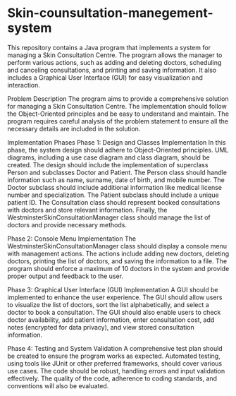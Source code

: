 # Skin-counsultation-manegement-system

This repository contains a Java program that implements a system for managing a Skin Consultation Centre. The program allows the manager to perform various actions, such as adding and deleting doctors, scheduling and canceling consultations, and printing and saving information. It also includes a Graphical User Interface (GUI) for easy visualization and interaction.

Problem Description The program aims to provide a comprehensive solution for managing a Skin Consultation Centre. The implementation should follow the Object-Oriented principles and be easy to understand and maintain. The program requires careful analysis of the problem statement to ensure all the necessary details are included in the solution.

Implementation Phases Phase 1: Design and Classes Implementation In this phase, the system design should adhere to Object-Oriented principles. UML diagrams, including a use case diagram and class diagram, should be created. The design should include the implementation of superclass Person and subclasses Doctor and Patient. The Person class should handle information such as name, surname, date of birth, and mobile number. The Doctor subclass should include additional information like medical license number and specialization. The Patient subclass should include a unique patient ID. The Consultation class should represent booked consultations with doctors and store relevant information. Finally, the WestminsterSkinConsultationManager class should manage the list of doctors and provide necessary methods.

Phase 2: Console Menu Implementation The WestminsterSkinConsultationManager class should display a console menu with management actions. The actions include adding new doctors, deleting doctors, printing the list of doctors, and saving the information to a file. The program should enforce a maximum of 10 doctors in the system and provide proper output and feedback to the user.

Phase 3: Graphical User Interface (GUI) Implementation A GUI should be implemented to enhance the user experience. The GUI should allow users to visualize the list of doctors, sort the list alphabetically, and select a doctor to book a consultation. The GUI should also enable users to check doctor availability, add patient information, enter consultation cost, add notes (encrypted for data privacy), and view stored consultation information.

Phase 4: Testing and System Validation A comprehensive test plan should be created to ensure the program works as expected. Automated testing, using tools like JUnit or other preferred frameworks, should cover various use cases. The code should be robust, handling errors and input validation effectively. The quality of the code, adherence to coding standards, and conventions will also be evaluated.
